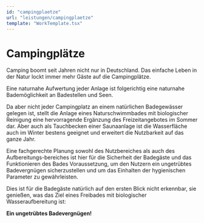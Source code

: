```yaml
---
id: "campingplaetze"
url: "leistungen/campingplaetze"
template: "WorkTemplate.tsx"
---
```


# Campingplätze
Camping boomt seit Jahren nicht nur in Deutschland. Das einfache Leben in der Natur lockt immer mehr Gäste auf die Campingplätze.

Eine naturnahe Aufwertung jeder Anlage ist folgerichtig eine naturnahe Bademöglichkeit an Badestellen und Seen.

Da aber nicht jeder Campingplatz an einem natürlichen Badegewässer gelegen ist, stellt die Anlage eines Naturschwimmbades mit biologischer Reinigung eine hervorragende Ergänzung des Freizeitangebotes im Sommer dar. Aber auch als Tauchbecken einer Saunaanlage ist die Wasserfläche auch im Winter bestens geeignet und erweitert die Nutzbarkeit auf das ganze Jahr.

Eine fachgerechte Planung sowohl des Nutzbereiches als auch des Aufbereitungs-bereiches ist hier für die Sicherheit der Badegäste und das Funktionieren des Bades Voraussetzung, um den Nutzern ein ungetrübtes Badevergnügen sicherzustellen und um das Einhalten der hygienischen Parameter zu gewährleisten.

Dies ist für die Badegäste natürlich auf den ersten Blick nicht erkennbar,  sie genießen, was das Ziel eines Freibades mit biologischer Wasseraufbereitung ist:
 
**Ein ungetrübtes Badevergnügen!**
